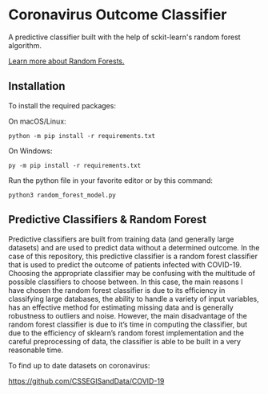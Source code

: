 ﻿# Coronavirus Outcome Classifier

A predictive classifier built with the help of sckit-learn's random forest algorithm. 

[Learn more about Random Forests.](https://en.wikipedia.org/wiki/Random_forest#:~:text=Random%20forests%20or%20random%20decision,average%20prediction%20(regression)%20of%20the)

## Installation

To install the required packages: 

On macOS/Linux:
```
python -m pip install -r requirements.txt
```
On Windows:
```
py -m pip install -r requirements.txt
```

Run the python file in your favorite editor or by this command: 
```
python3 random_forest_model.py
```


## Predictive Classifiers & Random Forest

Predictive classifiers are built from training data (and generally large datasets) and are used to predict data without a determined outcome. In the case of this repository, this predictive classifier is a random forest classifier that is used to predict the outcome of patients infected with COVID-19. Choosing the appropriate classifier may be confusing with the multitude of possible classifiers to choose between. In this case, the main reasons I have chosen the random forest classifier is due to its efficiency in classifying large databases, the ability to handle a variety of input variables, has an effective method for estimating missing data and is generally robustness to outliers and noise. However, the main disadvantage of the random forest classifier is due to it’s time in computing the classifier, but due to the efficiency of sklearn’s random forest implementation and the careful preprocessing of data, the classifier is able to be built in a very reasonable time.

To find up to date datasets on coronavirus: 

https://github.com/CSSEGISandData/COVID-19
